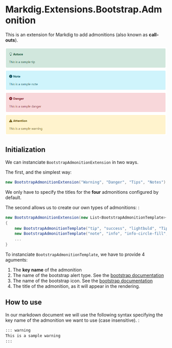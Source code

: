 # Markdig.Extensions.Bootstrap.Admonition

This is an extension for Markdig to add admonitions (also known as **call-outs**).

![Admonition samples](.github/images/admonition-samples.png)


## Initialization

We can instanciate ```BootstrapAdmonitionExtension``` in two ways.

The first, and the simplest way: 
```csharp
new BootstrapAdmonitionExtension("Warning", "Danger", "Tips", "Notes")
```

We only have to specify the titles for the **four** admonitions configured by default.

The second allows us to create our own types of admonitions:  :
```csharp
new BootstrapAdmonitionExtension(new List<BootstrapAdmonitionTemplate>()
{
    new BootstrapAdmonitionTemplate("tip", "success", "lightbuld", "Tip"),
    new BootstrapAdmonitionTemplate("note", "info", "info-circle-fill", "Notes"),
    ...
}
```
To instanciate ```BootstrapAdmonitionTemplate```, we have to provide 4 aguments: 
1. The **key name** of the admonition
2. The name of the bootstrap alert type. See the [bootstrap documentation](https://getbootstrap.com/docs/5.0/components/alerts/)
3. The name of the bootstrap icon. See the [bootstrap documentation](https://icons.getbootstrap.com/)
4. The title of the admonition, as it will appear in the rendering.

## How to use

In our markdown document we will use the following syntax specifying the key name of the admonition we want to use (case insensitive). : 

```markdown
::: warning
This is a sample warning 
:::
```


